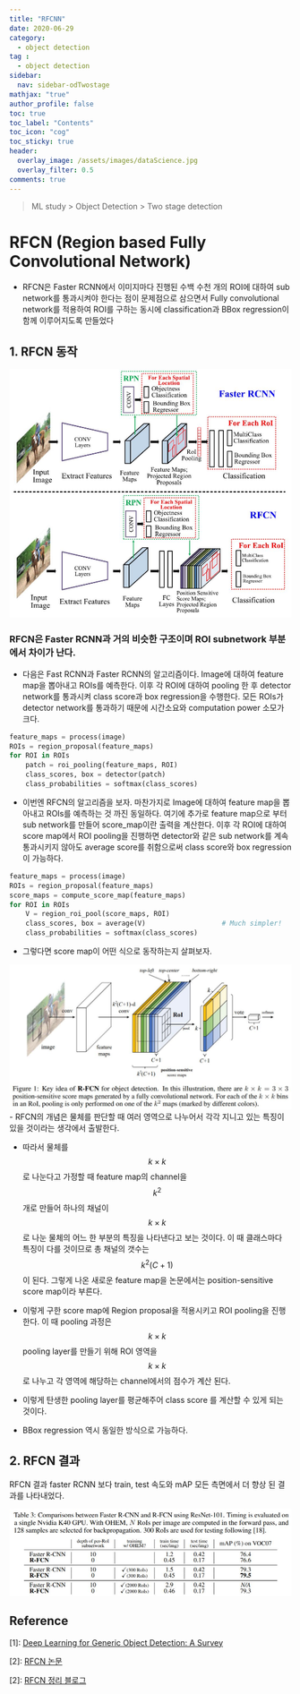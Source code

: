 ```yaml
---
title: "RFCNN"
date: 2020-06-29
category:
  - object detection
tag :
  - object detection
sidebar:
  nav: sidebar-odTwostage
mathjax: "true"
author_profile: false
toc: true
toc_label: "Contents"
toc_icon: "cog"
toc_sticky: true
header:
  overlay_image: /assets/images/dataScience.jpg
  overlay_filter: 0.5
comments: true
---
```


> ML study > Object Detection > Two stage detection

<script type="text/javascript" 
src="https://cdn.mathjax.org/mathjax/latest/MathJax.js?config=TeX-AMS_HTML">
</script>

# RFCN (Region based Fully Convolutional Network)
- RFCN은 Faster RCNN에서 이미지마다 진행된 수백 수천 개의 ROI에 대하여 sub network를 통과시켜야 한다는 점이 문제점으로 삼으면서 Fully convolutional network를 적용하여 ROI를 구하는 동시에 classification과 BBox regression이 함께 이루어지도록 만들었다

## 1. RFCN 동작

<center><img src="/assets/images/od/survey13-3.jpg" ></center>

### RFCN은 Faster RCNN과 거의 비슷한 구조이며 ROI subnetwork 부분에서 차이가 난다.

- 다음은 Fast RCNN과 Faster RCNN의 알고리즘이다. Image에 대하여 feature map을 뽑아내고 ROIs를 예측한다. 이후 각 ROI에 대하여 pooling 한 후 detector network를 통과시켜 class score과 box regression을 수행한다. 모든 ROIs가 detector network를 통과하기 때문에 시간소요와 computation power 소모가 크다.

```python
feature_maps = process(image)
ROIs = region_proposal(feature_maps)
for ROI in ROIs
    patch = roi_pooling(feature_maps, ROI)
    class_scores, box = detector(patch)
    class_probabilities = softmax(class_scores)
```
- 이번엔 RFCN의 알고리즘을 보자. 마찬가지로 Image에 대하여 feature map을 뽑아내고 ROIs를 예측하는 것 까진 동일하다. 여기에 추가로 feature map으로 부터 sub network를 만들어 score_map이란 출력을 계산한다. 이후 각 ROI에 대하여 score map에서 ROI pooling을 진행하면 detector와 같은 sub network를 계속 통과시키지 않아도 average score를 취함으로써 class score와 box regression이 가능하다.

```python
feature_maps = process(image)
ROIs = region_proposal(feature_maps)         
score_maps = compute_score_map(feature_maps)
for ROI in ROIs
    V = region_roi_pool(score_maps, ROI)     
    class_scores, box = average(V)                   # Much simpler!
    class_probabilities = softmax(class_scores)
```

- 그렇다면 score map이 어떤 식으로 동작하는지 살펴보자.

<center><img src="/assets/images/od/RFCN01.jpg" ></center>
<!--
![이미지 이름](/assets/images/od/RFCN01.jpg)
-->
- RFCN의 개념은 물체를 판단할 때 여러 영역으로 나누어서 각각 지니고 있는 특징이 있을 것이라는 생각에서 출발한다. 

- 따라서 물체를 $$k \times k$$ 로 나눈다고 가정할 때 feature map의 channel을 $$k^2$$ 개로 만들어 하나의 채널이 $$k \times k$$ 로 나눈 물체의 어느 한 부분의 특징을 나타낸다고 보는 것이다. 이 때 클래스마다 특징이 다를 것이므로 총 채널의 갯수는 $$k^2(C+1)$$ 이 된다. 그렇게 나온 새로운 feature map을 논문에서는 position-sensitive score map이라 부른다.  

- 이렇게 구한 score map에 Region proposal을 적용시키고 ROI pooling을 진행한다. 이 때 pooling 과정은 $$k \times k$$ pooling layer를 만들기 위해 ROI 영역을 $$k \times k$$ 로 나누고 각 영역에 해당하는 channel에서의 점수가 계산 된다.

- 이렇게 탄생한 pooling layer를 평균해주어 class score 를 계산할 수 있게 되는 것이다.

- BBox regression 역시 동일한 방식으로 가능하다.


## 2. RFCN 결과

RFCN 결과 faster RCNN 보다 train, test 속도와 mAP 모든 측면에서 더 향상 된 결과를 나타내었다.

<center><img src="/assets/images/od/RFCNT03.jpg" ></center>





## Reference
\[1]: [Deep Learning for Generic Object Detection: A Survey](https://doi.org/10.1007/s11263-019-01247-4)

\[2]: [RFCN 논문](https://arxiv.org/pdf/1605.06409.pdf)

\[2]: [RFCN 정리 블로그](https://medium.com/@jonathan_hui/understanding-region-based-fully-convolutional-networks-r-fcn-for-object-detection-828316f07c99)



<br><br>
